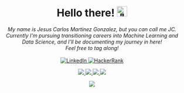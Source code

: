 <h1 align="center">Hello there! <img src="https://media.tenor.com/3zYTjSu1N9AAAAAi/kenobi-pog.gif" width="28px" alt="👋"></h1>

<p align="center">
    <i>
        My name is Jesus Carlos Martinez Gonzalez, but you can call me JC.<br>
      Currently I'm pursuing transitioning careers into Machine Learning and Data Science, and I'll be documenting my journey in here!<br>
      Feel free to tag along!<br>
    </i><br>
    <a href="https://www.linkedin.com/in/jcmartgon">
        <img src="https://img.shields.io/badge/LinkedIn-blue?style=flat-square&logo=linkedin" alt="LinkedIn">
    </a>
    <a href="https://www.hackerrank.com/jcmartgon">
        <img src="https://img.shields.io/badge/HackerRank-blue?style=flat-square&logo=HackerRank" alt="HackerRank">
    </a>
</p>

<p align="center">
  <a href="https://github.com/jcmartgon">
    <img src="http://github-profile-summary-cards.vercel.app/api/cards/profile-details?username=jcmartgon&theme=transparent"/>
  </a>
  <a href="https://github.com/jcmartgon">
    <img src="https://github-readme-streak-stats.herokuapp.com/?user=jcmartgon&hide_border=true&card_width=338&theme=transparent" />
  </a>
  <a href="https://github.com/jcmartgon">
    <img src="http://github-profile-summary-cards.vercel.app/api/cards/stats?username=jcmartgon&theme=transparent" />
  </a>
  <a href="https://github.com/jcmartgon">
    <img src="https://github-readme-stats.vercel.app/api/top-langs/?username=jcmartgon&langs_count=10&exclude_repo=&hide=vim%20script,cmake,makefile,batchfile,emacs%20lisp&layout=default&card_width=699&hide_border=true&theme=transparent" />
  </a>
</p>

<p align="center">
  <a href="https://github.com/jcmartgon">
    <img src="https://komarev.com/ghpvc/?username=jcmartgon&color=blue&style=flat)" />
  </a>
</p>
